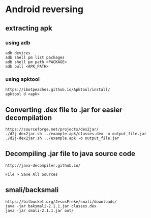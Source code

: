 # Android reversing

## extracting apk

### using adb

```
adb devices
adb shell pm list packages
adb shell pm path <PACKAGE>
adb pull <APK_PATH>
```

### using apktool

```
https://ibotpeaches.github.io/Apktool/install/
apktool d <apk>
```

## Converting .dex file to .jar for easier decompilation

```
https://sourceforge.net/projects/dex2jar/
./d2j-dex2jar.sh ../example.apk/classes.dex -o output_file.jar
./d2j-dex2jar.sh ../example.apk -o output_file.jar
```

## Decompiling .jar file to java source code

```
http://java-decompiler.github.io/

File > Save All Sources
```

## smali/backsmali

```
https://bitbucket.org/JesusFreke/smali/downloads/
java -jar baksmali-2.1.1.jar classes.dex
java -jar smali-2.1.1.jar out/
```

